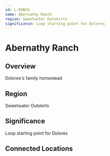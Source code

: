 ```yaml
---
id: L-RANCH
name: Abernathy Ranch
region: Sweetwater Outskirts
significance: Loop starting point for Dolores
---
```


# Abernathy Ranch

## Overview

Dolores's family homestead

## Region

Sweetwater Outskirts

## Significance

Loop starting point for Dolores

## Connected Locations
